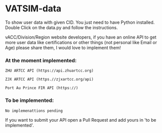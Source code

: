 # VATSIM-data

To show user data with given CID. You just need to have Python installed. Double Click on the data.py and follow the instructions.

vACC/Division/Region website developers, if you have an online API to get more user data like certifications or other things (not personal like Email or Age) please share them, I would love to implement them!




### At the moment implemented:

`ZHU ARTCC API (https://api.zhuartcc.org)`

`ZJX ARTCC API (https.//zjxartcc.org/api)`

`Port Au Prince FIR API (https://)`






### To be implemented:

`No implemenattions pending`


If you want to submit your API open a Pull Request and add yours in 'to be implemented'.

